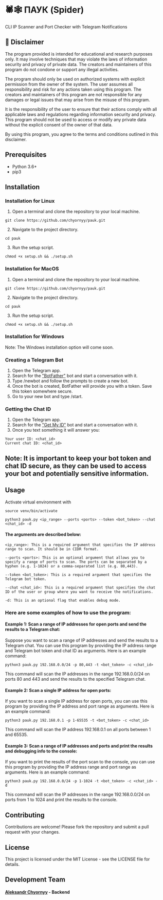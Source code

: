 # 🕷🕸 ПАУК (Spider)
CLI IP Scanner and Port Checker with Telegram Notifications

## 🚧 Disclaimer
The program provided is intended for educational and research purposes only. It may involve techniques that may violate the laws of information security and privacy of private data. The creators and maintainers of this program do not condone or support any illegal activities.

The program should only be used on authorized systems with explicit permission from the owner of the system. The user assumes all responsibility and risk for any actions taken using this program. The creators and maintainers of this program are not responsible for any damages or legal issues that may arise from the misuse of this program.

It is the responsibility of the user to ensure that their actions comply with all applicable laws and regulations regarding information security and privacy. This program should not be used to access or modify any private data without the explicit consent of the owner of that data.

By using this program, you agree to the terms and conditions outlined in this disclaimer.

## Prerequisites
- Python 3.6+
- pip3

## Installation

### Installation for Linux
1. Open a terminal and clone the repository to your local machine.
```
git clone https://github.com/chyornyy/pauk.git
```
2. Navigate to the project directory.
```
cd pauk
```
3. Run the setup script.
```
chmod +x setup.sh && ./setup.sh
```
### Installation for MacOS
1. Open a terminal and clone the repository to your local machine.
```
git clone https://github.com/chyornyy/pauk.git
```
2. Navigate to the project directory.
```
cd pauk
```
3. Run the setup script.
```
chmod +x setup.sh && ./setup.sh
```

### Installation for Windows
Note: The Windows installation option will come soon.

### Creating a Telegram Bot
1. Open the Telegram app.
2. Search for the ["BotFather"](https://t.me/BotFather) bot and start a conversation with it. 
3. Type /newbot and follow the prompts to create a new bot.
4. Once the bot is created, BotFather will provide you with a token. Save this token somewhere secure.
5. Go to your new bot and type /start.

### Getting the Chat ID
1. Open the Telegram app.
2. Search for the ["Get My ID"](https://t.me/getmyid_bot) bot and start a conversation with it.
3. Once you text something it will answer you:
```
Your user ID: <chat_id>
Current chat ID: <chat_id>
```

## Note: It is important to keep your bot token and chat ID secure, as they can be used to access your bot and potentially sensitive information.

## Usage
Activate virtual environment with
```
source venv/bin/activate
```
```
python3 pauk.py <ip_range> --ports <ports> --token <bot_token> --chat <chat_id> -d
```
#### The arguments are described below:
```
<ip_range>: This is a required argument that specifies the IP address range to scan. It should be in CIDR format.
```
```
--ports <ports>: This is an optional argument that allows you to specify a range of ports to scan. The ports can be separated by a hyphen (e.g. 1-1024) or a comma-separated list (e.g. 80,443).
```
```
--token <bot_token>: This is a required argument that specifies the Telegram bot token.
```
```
--chat <chat_id>: This is a required argument that specifies the chat ID of the user or group where you want to receive the notifications.
```
```
-d: This is an optional flag that enables debug mode.
```

### Here are some examples of how to use the program:
#### Example 1: Scan a range of IP addresses for open ports and send the results to a Telegram chat:
Suppose you want to scan a range of IP addresses and send the results to a Telegram chat. You can use this program by providing the IP address range and Telegram bot token and chat ID as arguments. Here is an example command:
```
python3 pauk.py 192.168.0.0/24 -p 80,443 -t <bot_token> -c <chat_id>
```
This command will scan the IP addresses in the range 192.168.0.0/24 on ports 80 and 443 and send the results to the specified Telegram chat.

#### Example 2: Scan a single IP address for open ports:
If you want to scan a single IP address for open ports, you can use this program by providing the IP address and port range as arguments. Here is an example command:
```
python3 pauk.py 192.168.0.1 -p 1-65535 -t <bot_token> -c <chat_id>
```
This command will scan the IP address 192.168.0.1 on all ports between 1 and 65535.

#### Example 3: Scan a range of IP addresses and ports and print the results and debugging info to the console:
If you want to print the results of the port scan to the console, you can use this program by providing the IP address range and port range as arguments. Here is an example command:
```
python3 pauk.py 192.168.0.0/24 -p 1-1024 -t <bot_token> -c <chat_id> -d
```
This command will scan the IP addresses in the range 192.168.0.0/24 on ports from 1 to 1024 and print the results to the console.

## Contributing
Contributions are welcome! Please fork the repository and submit a pull request with your changes.

## License
This project is licensed under the MIT License - see the LICENSE file for details.

## Development Team
#### [Aleksandr Chyornyy](https://github.com/chyornyy) - Backend

